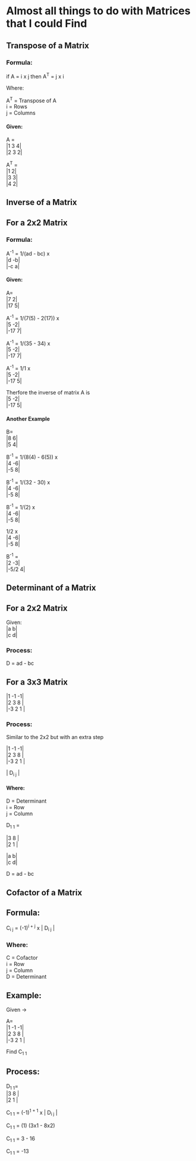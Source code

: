 <H1>Almost all things to do with Matrices that I could Find</H1>

## Transpose of a Matrix

<H3>Formula:</H3>

if A = i x j then A<sup>T</sup> = j x i

Where:

A<sup>T</sup> = Transpose of A<br>
i = Rows<br>
j = Columns

<H4>Given:</H4>

A =<br>
|1 3 4|<br>
|2 3 2|

A<sup>T</sup> =<br>
|1 2|<br>
|3 3|<br>
|4 2|

## Inverse of a Matrix

<H2>For a 2x2 Matrix</H2>

<H3>Formula:</H3>

A<sup>-1</sup> = 1/(ad - bc) x<br>
|d -b|<br>
|-c a|

<H4>Given:</H4>

A=<br>
|7 2|<br>
|17 5|

A<sup>-1</sup> = 1/(7(5) - 2(17)) x<br>
|5 -2|<br>
|-17 7|

A<sup>-1</sup> = 1/(35 - 34) x<br>
|5 -2|<br>
|-17 7|

A<sup>-1</sup> = 1/1 x<br>
|5 -2|<br>
|-17 5|

Therfore the inverse of matrix A is<br>
|5 -2|<br>
|-17 5|

<H4>Another Example</H4>

B=<br>
|8 6|<br>
|5 4|

B<sup>-1</sup> = 1/(8(4) - 6(5)) x<br>
|4 -6|<br>
|-5 8|

B<sup>-1</sup> = 1/(32 - 30) x<br>
|4 -6|<br>
|-5 8|

B<sup>-1</sup> = 1/(2) x<br>
|4 -6|<br>
|-5 8|

1/2 x<br>
|4 -6|<br>
|-5 8|

B<sup>-1</sup> =<br>
|2 -3|<br>
|-5/2 4|

## Determinant of a Matrix

<H2>For a 2x2 Matrix</H2>
Given:<br>
|a b|<br>
|c d|

<H3>Process:</H3>

D = ad - bc

<H2>For a 3x3 Matrix</H2>

|1 -1 -1|<br>
|2 3 8 |<br>
|-3 2 1 |

<H3>Process:</H3>

Similar to the 2x2 but with an extra step

|1 -1 -1|<br>
|2 3 8 |<br>
|-3 2 1 |

| D<sub>i j</sub> |

<H4>Where:</H4>

D = Determinant<br>
i = Row<br>
j = Column

D<sub>1 1</sub> =

|3 8 |<br>
|2 1 |

|a b|<br>
|c d|

D = ad - bc

## Cofactor of a Matrix

<H2>Formula:</H2>
C<sub>i j</sub> = (-1)<sup>i + j</sup> x | D<sub>i j</sub> |

<H3>Where:</H3>
C = Cofactor<br>
i = Row<br>
j = Column<br>
D = Determinant

<H2>Example:</H2>
Given ->

A=<br>
|1 -1 -1|<br>
|2 3 8 |<br>
|-3 2 1 |

Find C<sub>1 1</sub>

<H2>Process:</H2>

D<sub>1 1</sub>=<br>
|3 8 |<br>
|2 1 |

C<sub>1 1</sub> = (-1)<sup>1 + 1</sup> x | D<sub>i j</sub> |

C<sub>1 1</sub> = (1) (3x1 - 8x2)

C<sub>1 1</sub> = 3 - 16

C<sub>1 1</sub> = -13
